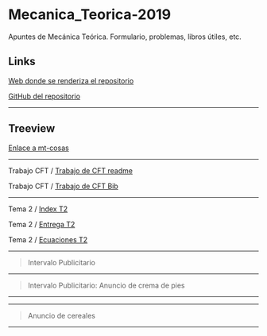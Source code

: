 # Mecanica_Teorica-2019
Apuntes de Mecánica Teórica. Formulario, problemas, libros útiles, etc.

## Links

[Web donde se renderiza el repositorio](https://lorentz-ipsum.github.io/Mecanica_Teorica-019/)

[GitHub del repositorio](https://github.com/Lorentz-Ipsum/Mecanica_Teorica-019)

---

## Treeview

[Enlace a mt-cosas](./mt-cosas.md)

---

Trabajo CFT / [Trabajo de CFT readme](Trabajo_CFT/cft-readme.md)

Trabajo CFT / [Trabajo de CFT Bib](Trabajo_CFT/cft-bib.md)


---

Tema 2 /  [Index T2](Tema2/t2-indx.md)


Tema 2 /  [Entrega T2](Tema2/t2-entrega.md)


Tema 2 /  [Ecuaciones T2](Tema2/t2-equs.md)

---

> Intervalo Publicitario

---

> Intervalo Publicitario: Anuncio de crema de pies
---

---
> Anuncio de cereales
---


<!--stackedit_data:
eyJoaXN0b3J5IjpbMTY2MjcwMDE0OSwtMjA1MDM4NjM1LDIxMz
A3NzMyODEsLTE4MzAyODY1NzcsLTEyMTM4MzkzMjUsMTEzNzU2
NTc5NSwyNzc3MTEwNzIsLTIxMzcxODU5NjVdfQ==
-->

